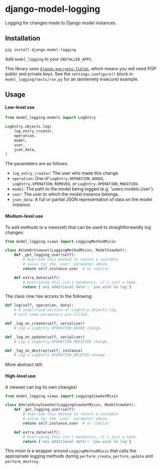 # django-model-logging

Logging for changes made to Django model instances.

## Installation

`pip install django-model-logging`

Add `model_logging` to your `INSTALLED_APPS`.

This library uses [`django-pgcrypto-fields`](https://github.com/incuna/django-pgcrypto-fields),
which means you will need PGP public and private keys.  See the `settings.configure()`
block in `model_logging/tests/run.py` for an (extremely insecure) example.

## Usage

#### Low-level use

```python
from model_logging.models import LogEntry

LogEntry.objects.log(
    log_entry_creator,
    operation,
    model,
    user,
    json_data,
)
```

The parameters are as follows:

* `log_entry_creator`:  The user who made this change.
* `operation`:  One of `LogEntry.OPERATION_ADDED`, `LogEntry.OPERATION_REMOVED`,
or `LogEntry.OPERATION_MODIFIED`.
* `model`:  The path to the model being logged (e.g. 'users.models.User').
* `user`:  The user to which the model instance belongs.
* `json_data`:  A full or partial JSON representation of data on the model instance.

#### Medium-level use

To add methods to a view(set) that can be used to straightforwardly log changes:

```python
from model_logging.views import LoggingMethodMixin

class AViewOrViewset(LoggingMethodMixin, ModelViewSet):
    def _get_logging_user(self):
        # Override this method to return a suitable
        # value for the `user` parameter above.
        return self.instance.user  # or similar

    def extra_data(self):
        # Overriding this isn't mandatory, it's just a hook
        return {'any additional data': 'you wish to log'}
```

The class now has access to the following:

```python
def log(self, operation, data):
    # A simplified version of LogEntry.objects.log,
    # with some parameters pre-filled.

def _log_on_create(self, serializer)
    # Log a LogEntry.OPERATION_ADDED change.

def _log_on_update(self, serializer)
    # Log a LogEntry.OPERATION_MODIFIED change.

def _log_on_destroy(self, instance)
    # Log a LogEntry.OPERATION_DELETED change.
```

More abstract still:

#### High-level use

A viewset can log its own changes!

```python
from model_logging.views import LoggingViewSetMixin

class AVeryShinyViewSet(LoggingViewSetMixin, ModelViewSet):
    def _get_logging_user(self):
        # Override this method to return a suitable
        # value for the `user` parameter above.
        return self.instance.user  # or similar

    def extra_data(self):
        # Overriding this isn't mandatory, it's just a hook
        return {'any additional data': 'you wish to log'}
```

This mixin is a wrapper around `LoggingMethodMixin` that calls the appropriate logging
methods during `perform_create`, `perform_update` and `perform_destroy`.
